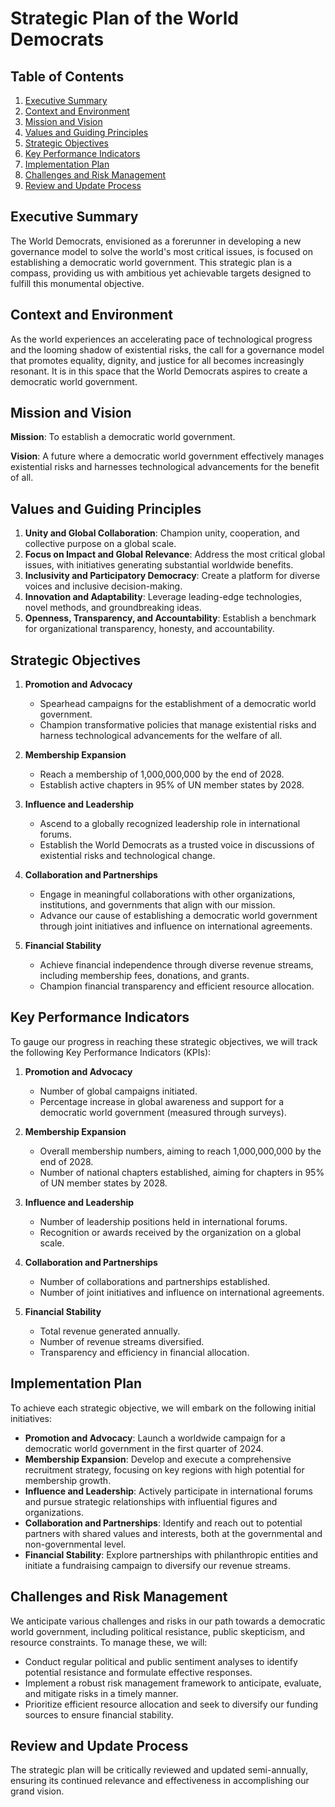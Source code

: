 # Strategic Plan of the World Democrats

## Table of Contents
1. [Executive Summary](#executive-summary)
2. [Context and Environment](#context-and-environment)
3. [Mission and Vision](#mission-and-vision)
4. [Values and Guiding Principles](#values-and-guiding-principles)
5. [Strategic Objectives](#strategic-objectives)
6. [Key Performance Indicators](#key-performance-indicators)
7. [Implementation Plan](#implementation-plan)
8. [Challenges and Risk Management](#challenges-and-risk-management)
9. [Review and Update Process](#review-and-update-process)

## Executive Summary
The World Democrats, envisioned as a forerunner in developing a new governance model to solve the world's most critical issues, is focused on establishing a democratic world government. This strategic plan is a compass, providing us with ambitious yet achievable targets designed to fulfill this monumental objective.

## Context and Environment
As the world experiences an accelerating pace of technological progress and the looming shadow of existential risks, the call for a governance model that promotes equality, dignity, and justice for all becomes increasingly resonant. It is in this space that the World Democrats aspires to create a democratic world government.

## Mission and Vision
**Mission**: To establish a democratic world government.

**Vision**: A future where a democratic world government effectively manages existential risks and harnesses technological advancements for the benefit of all.

## Values and Guiding Principles
1. **Unity and Global Collaboration**: Champion unity, cooperation, and collective purpose on a global scale.
2. **Focus on Impact and Global Relevance**: Address the most critical global issues, with initiatives generating substantial worldwide benefits.
3. **Inclusivity and Participatory Democracy**: Create a platform for diverse voices and inclusive decision-making.
4. **Innovation and Adaptability**: Leverage leading-edge technologies, novel methods, and groundbreaking ideas.
5. **Openness, Transparency, and Accountability**: Establish a benchmark for organizational transparency, honesty, and accountability.

## Strategic Objectives

1. **Promotion and Advocacy**
   - Spearhead campaigns for the establishment of a democratic world government.
   - Champion transformative policies that manage existential risks and harness technological advancements for the welfare of all.

2. **Membership Expansion**
   - Reach a membership of 1,000,000,000 by the end of 2028.
   - Establish active chapters in 95% of UN member states by 2028.

3. **Influence and Leadership**
   - Ascend to a globally recognized leadership role in international forums.
   - Establish the World Democrats as a trusted voice in discussions of existential risks and technological change.

4. **Collaboration and Partnerships**
   - Engage in meaningful collaborations with other organizations, institutions, and governments that align with our mission.
   - Advance our cause of establishing a democratic world government through joint initiatives and influence on international agreements.

5. **Financial Stability**
   - Achieve financial independence through diverse revenue streams, including membership fees, donations, and grants.
   - Champion financial transparency and efficient resource allocation.

## Key Performance Indicators
To gauge our progress in reaching these strategic objectives, we will track the following Key Performance Indicators (KPIs):

1. **Promotion and Advocacy**
   - Number of global campaigns initiated.
   - Percentage increase in global awareness and support for a democratic world government (measured through surveys).

2. **Membership Expansion**
   - Overall membership numbers, aiming to reach 1,000,000,000 by the end of 2028.
   - Number of national chapters established, aiming for chapters in 95% of UN member states by 2028.

3. **Influence and Leadership**
   - Number of leadership positions held in international forums.
   - Recognition or awards received by the organization on a global scale.

4. **Collaboration and Partnerships**
   - Number of collaborations and partnerships established.
   - Number of joint initiatives and influence on international agreements.

5. **Financial Stability**
   - Total revenue generated annually.
   - Number of revenue streams diversified.
   - Transparency and efficiency in financial allocation.

## Implementation Plan
To achieve each strategic objective, we will embark on the following initial initiatives:
   - **Promotion and Advocacy**: Launch a worldwide campaign for a democratic world government in the first quarter of 2024.
   - **Membership Expansion**: Develop and execute a comprehensive recruitment strategy, focusing on key regions with high potential for membership growth.
   - **Influence and Leadership**: Actively participate in international forums and pursue strategic relationships with influential figures and organizations.
   - **Collaboration and Partnerships**: Identify and reach out to potential partners with shared values and interests, both at the governmental and non-governmental level.
   - **Financial Stability**: Explore partnerships with philanthropic entities and initiate a fundraising campaign to diversify our revenue streams.

## Challenges and Risk Management
We anticipate various challenges and risks in our path towards a democratic world government, including political resistance, public skepticism, and resource constraints. To manage these, we will:
   - Conduct regular political and public sentiment analyses to identify potential resistance and formulate effective responses.
   - Implement a robust risk management framework to anticipate, evaluate, and mitigate risks in a timely manner.
   - Prioritize efficient resource allocation and seek to diversify our funding sources to ensure financial stability.

## Review and Update Process
The strategic plan will be critically reviewed and updated semi-annually, ensuring its continued relevance and effectiveness in accomplishing our grand vision.
